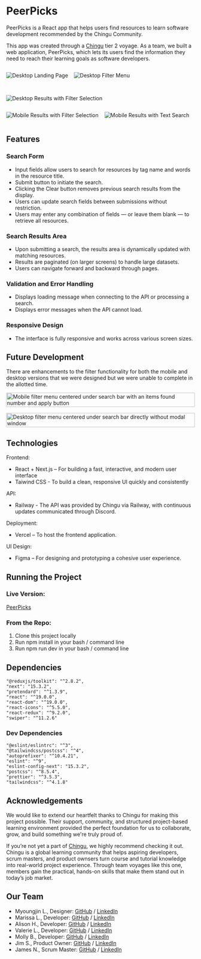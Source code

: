 # PeerPicks

PeerPicks is a React app that helps users find resources to learn software development recommended by the Chingu Community.

This app was created through a [Chingu](https://www.chingu.io/) tier 2 voyage. As a team, we built a web application, PeerPicks, which lets its users find the information they need to reach their learning goals as software developers.

<div style="display: flex; flex-wrap: wrap; gap: 1rem; align-items: flex-start;">

  <img src="img/desktop-landing.png"
       alt="Desktop Landing Page"
       style="max-height: 200px; height: auto; width: auto; object-fit: contain; display: block;">

  <img src="img/desktop-filter-menu.png"
       alt="Desktop Filter Menu"
       style="max-height: 200px; height: auto; width: auto; object-fit: contain; display: block;">

  <img src="img/desktop-results.png"
       alt="Desktop Results with Filter Selection"
       style="max-height: 200px; height: auto; width: auto; object-fit: contain; display: block;">
  
  </div>


<div style="display: flex; flex-wrap: wrap; gap: 1rem; align-items: flex-start;">

  <img src="img/mobile-results.png"
       alt="Mobile Results with Filter Selection"
       style="max-width: 300px; height: auto; width: auto; object-fit: contain; display: block;">

  <img src="img/mobile-text-search.png"
       alt="Mobile Results with Text Search"
       style="max-width: 300px; height: auto; width: auto; object-fit: contain; display: block;">

</div>

## Features
### Search Form
- Input fields allow users to search for resources by tag name and words in the resource title.
- Submit button to initiate the search.
- Clicking the Clear button removes previous search results from the display.
- Users can update search fields between submissions without restriction.
- Users may enter any combination of fields — or leave them blank — to retrieve all resources.

### Search Results Area
- Upon submitting a search, the results area is dynamically updated with matching resources.
- Results are paginated (on larger screens) to handle large datasets.
- Users can navigate forward and backward through pages.

### Validation and Error Handling
- Displays loading message when connecting to the API or processing a search.
- Displays error messages when the API cannot load.

### Responsive Design
- The interface is fully responsive and works across various screen sizes.

## Future Development
There are enhancements to the filter functionality for both the mobile and desktop versions that we were designed but we were unable to complete in the allotted time.

<div style="display: flex; flex-wrap: wrap; gap: 1rem; align-items: flex-start;">
  <figure style="flex: 1 1 auto; margin: 0;">
    <img src="img/future-mobile.png"
         alt="Mobile filter menu centered under search bar with an items found number and apply button"
         style="max-height: 300px; height: auto; width: 100%; object-fit: contain; display: block;">
  </figure>

  <figure style="flex: 1 1 auto; margin: 0;">
    <img src="img/future-desktop.png"
         alt="Desktop filter menu centered under search bar directly without modal window"
         style="max-height: 300px; height: auto; width: 100%; object-fit: contain; display: block;">
  </figure>
</div>

## Technologies
Frontend: 
- React + Next.js – For building a fast, interactive, and modern user interface
- Taiwind CSS - To build a clean, responsive UI quickly and consistently

API: 
- Railway - The API was provided by Chingu via Railway, with continuous updates communicated through Discord.

Deployment:
- Vercel – To host the frontend application.

UI Design:
- Figma – For designing and prototyping a cohesive user experience.


## Running the Project
### Live Version:
[PeerPicks](https://peerpicks.vercel.app/)

### From the Repo:
1. Clone this project locally
2. Run npm install in your bash / command line
3. Run npm run dev in your bash / command line

## Dependencies
```
"@reduxjs/toolkit": "^2.8.2",
"next": "15.3.2",
"pretendard": "^1.3.9",
"react": "^19.0.0",
"react-dom": "^19.0.0",
"react-icons": "^5.5.0",
"react-redux": "^9.2.0",
"swiper": "^11.2.6"
```
 
### Dev Dependencies
```
"@eslint/eslintrc": "^3",
"@tailwindcss/postcss": "^4",
"autoprefixer": "^10.4.21",
"eslint": "^9",
"eslint-config-next": "15.3.2",
"postcss": "^8.5.4",
"prettier": "^3.5.3",
"tailwindcss": "^4.1.8"
```

## Acknowledgements
We would like to extend our heartfelt thanks to Chingu for making this project possible. Their support, community, and structured project-based learning environment provided the perfect foundation for us to collaborate, grow, and build something we're truly proud of.

If you’re not yet a part of [Chingu](https://chingu.io/), we highly recommend checking it out. Chingu is a global learning community that helps aspiring developers, scrum masters, and product ownsers turn course and tutorial knowledge into real-world project experience. Through team voyages like this one, members gain the practical, hands-on skills that make them stand out in today’s job market.

## Our Team
- Myoungjin L., Designer: [GitHub](https://github.com/lmj5081) / [LinkedIn](https://www.linkedin.com/in/mjleedesigners)
- Marissa L., Developer: [GitHub](https://github.com/msrissaxox) / [LinkedIn](https://linkedin.com/in/marissalamothe/)
- Alison H., Developer: [GitHub](https://github.com/alison-ah) / [LinkedIn](https://linkedin.com/in/andersonholland/)
- Valerie L., Developer: [GitHub](https://github.com/val-ue) / [LinkedIn](https://www.linkedin.com/in/valerielabideveloper/)
- Molly B., Developer: [GitHub](https://github.com/learningcoding2022) / [LinkedIn](https://www.linkedin.com/in/molly-b-97877492/)
- Jim S., Product Owner: [GitHub](https://github.com/jaschibler) / [LinkedIn](https://linkedin.com/in/jimschibler)
- James N., Scrum Master: [GitHub](https://github.com/Nwumfor) / [LinkedIn](https://linkedin.com/in/james-nwumfor-56008144)
